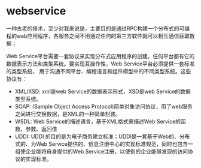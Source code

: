 # webservice
一种古老的技术，至少对我来说是，主要目的是通过RPC构建一个分布式的可编程的web应用程序，各服务之间不用通过任何的第三方软件就可以相互通信获取数据；


Web Service平台需要一套协议来实现分布式应用程序的创建。任何平台都有它的数据表示方法和类型系统。要实现互操作性，Web Service平台必须提供一套标准的类型系统，
用于沟通不同平台、编程语言和组件模型中的不同类型系统。这些协议有：
- XML/XSD: xml是web Service的数据表示形式，XSD是web Service的数据类型系统。
- SOAP: (Sample Object Access Protocol)简单对象访问协议，用了web服务之间进行交换数据，是XML的一种简单封装。
- WSDL: Web Service的描述语言，基于XML格式来描述Web Service的函数、参数、返回值
- UDDI: UDDI 的目的是为电子商务建立标准；UDDI是一套基于Web的、分布式的、为Web Service提供的、信息注册中心的实现标准规范，同时也包含一组使企业能将自身提供的Web Service注册，以使别的企业能够发现的访问协议的实现标准。
